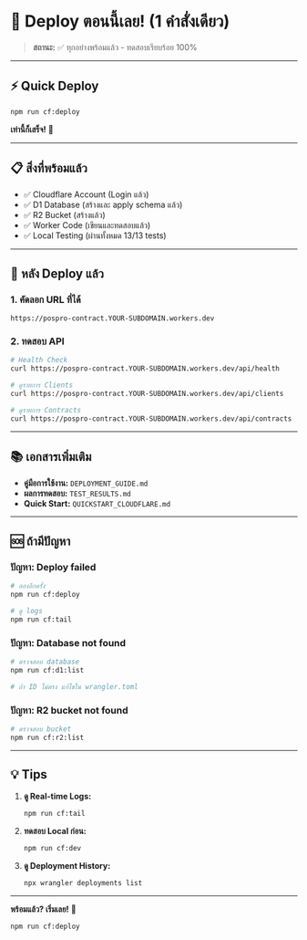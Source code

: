 # 🚀 Deploy ตอนนี้เลย! (1 คำสั่งเดียว)

> **สถานะ:** ✅ ทุกอย่างพร้อมแล้ว - ทดสอบเรียบร้อย 100%

---

## ⚡ Quick Deploy

```bash
npm run cf:deploy
```

**เท่านี้ก็เสร็จ!** 🎉

---

## 📋 สิ่งที่พร้อมแล้ว

- ✅ Cloudflare Account (Login แล้ว)
- ✅ D1 Database (สร้างและ apply schema แล้ว)
- ✅ R2 Bucket (สร้างแล้ว)
- ✅ Worker Code (เขียนและทดสอบแล้ว)
- ✅ Local Testing (ผ่านทั้งหมด 13/13 tests)

---

## 🎯 หลัง Deploy แล้ว

### 1. คัดลอก URL ที่ได้
```
https://pospro-contract.YOUR-SUBDOMAIN.workers.dev
```

### 2. ทดสอบ API
```bash
# Health Check
curl https://pospro-contract.YOUR-SUBDOMAIN.workers.dev/api/health

# ดูรายการ Clients
curl https://pospro-contract.YOUR-SUBDOMAIN.workers.dev/api/clients

# ดูรายการ Contracts
curl https://pospro-contract.YOUR-SUBDOMAIN.workers.dev/api/contracts
```

---

## 📚 เอกสารเพิ่มเติม

- **คู่มือการใช้งาน:** `DEPLOYMENT_GUIDE.md`
- **ผลการทดสอบ:** `TEST_RESULTS.md`
- **Quick Start:** `QUICKSTART_CLOUDFLARE.md`

---

## 🆘 ถ้ามีปัญหา

### ปัญหา: Deploy failed
```bash
# ลองอีกครั้ง
npm run cf:deploy

# ดู logs
npm run cf:tail
```

### ปัญหา: Database not found
```bash
# ตรวจสอบ database
npm run cf:d1:list

# ถ้า ID ไม่ตรง แก้ไขใน wrangler.toml
```

### ปัญหา: R2 bucket not found
```bash
# ตรวจสอบ bucket
npm run cf:r2:list
```

---

## 💡 Tips

1. **ดู Real-time Logs:**
   ```bash
   npm run cf:tail
   ```

2. **ทดสอบ Local ก่อน:**
   ```bash
   npm run cf:dev
   ```

3. **ดู Deployment History:**
   ```bash
   npx wrangler deployments list
   ```

---

**พร้อมแล้ว? เริ่มเลย!** 🚀

```bash
npm run cf:deploy
```

